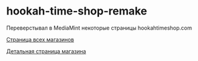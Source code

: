 # hookah-time-shop-remake
Переверстывал в MediaMint некоторые страницы hookahtimeshop.com

[Страница всех магазинов](https://sof7ik.github.io/hookah-time-shop-remake/contacts-all.html "Все магазины")

[Детальная страница магазина](https://sof7ik.github.io/hookah-time-shop-remake/contacts-card.html "Карточка магазина")
